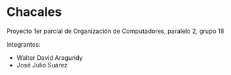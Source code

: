 # Chacales
Proyecto 1er parcial de Organización de Computadores, paralelo 2, grupo 18

Integrantes: 
- Walter David Aragundy
- José Julio Suárez
